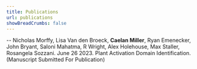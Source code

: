 ```yaml
---
title: Publications
url: publications
showBreadCrumbs: false
---
```


-- Nicholas Morffy, Lisa Van den Broeck, **Caelan Miller**, Ryan Emenecker, John Bryant, Saloni Mahatma, R Wright, Alex Holehouse, Max Staller, Rosangela Sozzani. June 26 2023. Plant Activation Domain Identification. (Manuscript Submitted For Publication)
